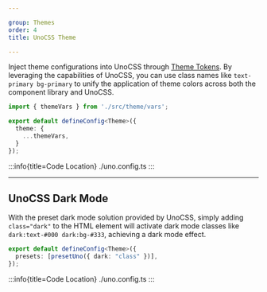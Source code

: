 ```yaml
---

group: Themes
order: 4
title: UnoCSS Theme

---
```


Inject theme configurations into UnoCSS through [Theme Tokens](/zh/guide/theme/tokens). By leveraging the capabilities of UnoCSS, you can use class names like `text-primary bg-primary` to unify the application of theme colors across both the component library and UnoCSS.

```ts
import { themeVars } from './src/theme/vars';

export default defineConfig<Theme>({
  theme: {
    ...themeVars,
  }
});
```

:::info{title=Code Location}
./uno.config.ts
:::

---

## UnoCSS Dark Mode

With the preset dark mode solution provided by UnoCSS, simply adding `class="dark"` to the HTML element will activate dark mode classes like `dark:text-#000 dark:bg-#333`, achieving a dark mode effect.

```ts
export default defineConfig<Theme>({
  presets: [presetUno({ dark: "class" })],
});
```

:::info{title=Code Location}
./uno.config.ts
:::
